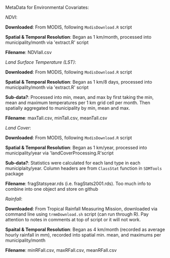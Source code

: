 MetaData for Environmental Covariates:

*NDVI*:

**Downloaded**: From MODIS, following `ModisDownload.R` script

**Spatial & Temporal Resolution**: Began as 1 km/month, processed into municipality/month via 'extract.R' script

**Filename**: NDVIall.csv

*Land Surface Temperature (LST)*:

**Downloaded**: From MODIS, following `ModisDownload.R` script

**Spatial & Temporal Resolution**: Began as 1 km/8 days, processed into municipality/month via 'extract.R' script

**Sub-data?**: Processed into min, mean, and max by first taking the min, mean and maximum temperatures per 1 km grid cell per month. Then spatially aggregated to municipality by min, mean and max.

**Filename**: maxTall.csv, minTall.csv, meanTall.csv

*Land Cover*:

**Downloaded**: From MODIS, following `ModisDownload.R` script

**Spatial & Temporal Resolution**: Began as 1 km/year, processed into municipality/year via 'landCoverProcessing.R'script

**Sub-data?**: Statistics were calculated for each land type in each municiplaity/year. Column headers are from `ClassStat` function in `SDMTools` package

**Filename**: fragStatsyear.rds (i.e. fragStats2001.rds). Too much info to combine into one object and store on github

*Rainfall*:

**Downloaded**: From Tropical Rainfall Measuring Mission, downloaded via command line using `trmmDownload.sh` script (can run through R). Pay attention to notes in comments at top of script or it will not work.

**Spaital & Temporal Resolution**: Began as 4 km/month (recorded as average hourly rainfall in mm), recorded into spatial min. mean, and maximums per municipality/month

**Filename**: minRFall.csv, maxRFall.csv, meanRFall.csv
